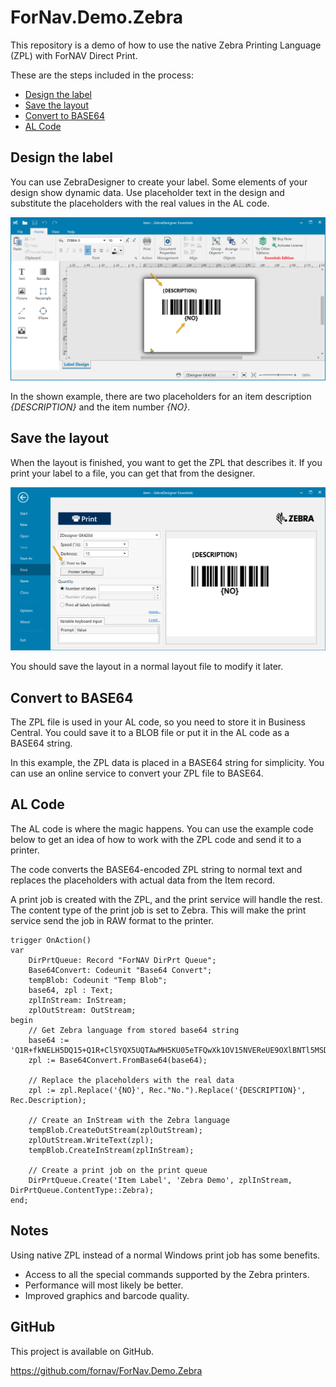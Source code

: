 # ForNav.Demo.Zebra

This repository is a demo of how to use the native Zebra Printing Language (ZPL) with ForNAV Direct Print.

These are the steps included in the process:

* [Design the label](#design-the-label)
* [Save the layout](#save-the-layout)
* [Convert to BASE64](#convert-to-base64)
* [AL Code](#al-code)

## Design the label

You can use ZebraDesigner to create your label. Some elements of your design show dynamic data. Use placeholder text in the design and substitute the placeholders with the real values in the AL code.

![ZebraDesigner](docs/designer-layout.png)

In the shown example, there are two placeholders for an item description *{DESCRIPTION}* and the item number *{NO}*.

## Save the layout

When the layout is finished, you want to get the ZPL that describes it. If you print your label to a file, you can get that from the designer.

![Save to file](docs/designer-save.png)

You should save the layout in a normal layout file to modify it later.

## Convert to BASE64

The ZPL file is used in your AL code, so you need to store it in Business Central. You could save it to a BLOB file or put it in the AL code as a BASE64 string.

In this example, the ZPL data is placed in a BASE64 string for simplicity. You can use an online service to convert your ZPL file to BASE64.

## AL Code

The AL code is where the magic happens. You can use the example code below to get an idea of how to work with the ZPL code and send it to a printer.

The code converts the BASE64-encoded ZPL string to normal text and replaces the placeholders with actual data from the Item record.

A print job is created with the ZPL, and the print service will handle the rest. The content type of the print job is set to Zebra. This will make the print service send the job in RAW format to the printer.

```al
trigger OnAction()
var
    DirPrtQueue: Record "ForNAV DirPrt Queue";
    Base64Convert: Codeunit "Base64 Convert";
    tempBlob: Codeunit "Temp Blob";
    base64, zpl : Text;
    zplInStream: InStream;
    zplOutStream: OutStream;
begin
    // Get Zebra language from stored base64 string
    base64 := 'Q1R+fkNELH5DQ15+Q1R+Cl5YQX5UQTAwMH5KU05eTFQwXk1OV15NVEReUE9OXlBNTl5MSDAsMF5KTUFeUFI1LDV+U0QxNV5KVVNeTFJOXkNJMF5YWgpeWEEKXk1NVApeUFc2MDkKXkxMMDQwNgpeTFMwCl5CWTQsMyw4NF5GVDEwMiwxOTleQkNOLCxZLE4KXkZEPjp7Tk99XkZTCl5GVDEwMiw4MF5BME4sMjgsMjheRkhcXkZEe0RFU0NSSVBUSU9OfV5GUwpeUFExLDAsMSxZXlha';
    zpl := Base64Convert.FromBase64(base64);

    // Replace the placeholders with the real data
    zpl := zpl.Replace('{NO}', Rec."No.").Replace('{DESCRIPTION}', Rec.Description);

    // Create an InStream with the Zebra language
    tempBlob.CreateOutStream(zplOutStream);
    zplOutStream.WriteText(zpl);
    tempBlob.CreateInStream(zplInStream);

    // Create a print job on the print queue
    DirPrtQueue.Create('Item Label', 'Zebra Demo', zplInStream, DirPrtQueue.ContentType::Zebra);
end;
```

## Notes

Using native ZPL instead of a normal Windows print job has some benefits.

* Access to all the special commands supported by the Zebra printers. 
* Performance will most likely be better.
* Improved graphics and barcode quality.

## GitHub

This project is available on GitHub.

https://github.com/fornav/ForNav.Demo.Zebra
